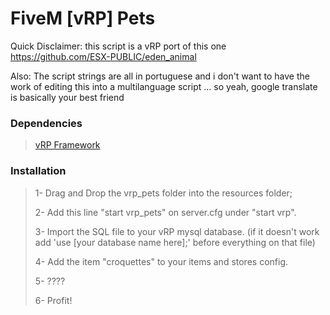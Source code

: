 # FiveM [vRP] Pets

Quick Disclaimer: this script is a vRP port of this one https://github.com/ESX-PUBLIC/eden_animal

Also: The script strings are all in portuguese and i don't want to have the work of editing this into a multilanguage script ... so yeah, google translate is basically your best friend

### Dependencies

>[vRP Framework](https://forum.fivem.net/t/release-vrp-framework/22894)

### Installation

>1- Drag and Drop the vrp_pets folder into the resources folder;
>
>2- Add this line "start vrp_pets" on server.cfg under "start vrp".
>
>3- Import the SQL file to your vRP mysql database. (if it doesn't work add 'use [your database name here];' before everything on that file)
>
>4- Add the item "croquettes" to your items and stores config.
>
>5- ????
>
>6- Profit!

